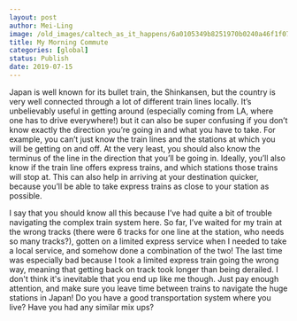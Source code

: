 ```yaml
---
layout: post
author: Mei-Ling
image: /old_images/caltech_as_it_happens/6a0105349b8251970b0240a46f1f07200c.png
title: My Morning Commute
categories: [global]
status: Publish
date: 2019-07-15
---
```


Japan is well known for its bullet train, the Shinkansen, but the country is very well connected through a lot of different train lines locally. It’s unbelievably useful in getting around (especially coming from LA, where one has to drive everywhere!) but it can also be super confusing if you don’t know exactly the direction you’re going in and what you have to take. For example, you can’t just know the train lines and the stations at which you will be getting on and off. At the very least, you should also know the terminus of the line in the direction that you’ll be going in. Ideally, you’ll also know if the train line offers express trains, and which stations those trains will stop at. This can also help in arriving at your destination quicker, because you’ll be able to take express trains as close to your station as possible.

I say that you should know all this because I’ve had quite a bit of trouble navigating the complex train system here. So far, I’ve waited for my train at the wrong tracks (there were 6 tracks for one line at the station, who needs so many tracks?), gotten on a limited express service when I needed to take a local service, and somehow done a combination of the two! The last time was especially bad because I took a limited express train going the wrong way, meaning that getting back on track took longer than being derailed. I don't think it's inevitable that you end up like me though. Just pay enough attention, and make sure you leave time between trains to navigate the huge stations in Japan!
Do you have a good transportation system where you live? Have you had any similar mix ups?

